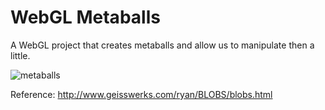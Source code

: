 # WebGL Metaballs

A WebGL project that creates metaballs and allow us to manipulate then a little.

![metaballs](https://user-images.githubusercontent.com/4502764/226171920-f81a9fc5-f034-451c-ac2d-0d7cef1bccc5.gif)

Reference: http://www.geisswerks.com/ryan/BLOBS/blobs.html

